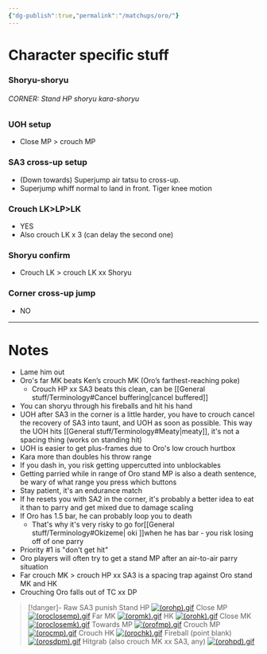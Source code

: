 ```yaml
---
{"dg-publish":true,"permalink":"/matchups/oro/"}
---
```


# Character specific stuff
### Shoryu-shoryu
###### CORNER: Stand HP shoryu kara-shoryu
### UOH setup
-  Close MP > crouch MP
### SA3 cross-up setup
- (Down towards) Superjump air tatsu to cross-up.
- Superjump whiff normal to land in front. Tiger knee motion 
### Crouch LK>LP>LK
- YES
- Also crouch LK x 3 (can delay the second one)
### Shoryu confirm
- Crouch LK > crouch LK xx Shoryu
### Corner cross-up jump
- NO
***
# Notes
- Lame him out
- Oro's far MK beats Ken’s crouch MK (Oro’s farthest-reaching poke)
	- Crouch HP xx SA3 beats this clean, can be [[General stuff/Terminology#Cancel buffering\|cancel buffered]]
- You can shoryu through his fireballs and hit his hand
- UOH after SA3 in the corner is a little harder, you have to crouch cancel the recovery of SA3 into taunt, and UOH as soon as possible. This way the UOH hits [[General stuff/Terminology#Meaty\|meaty]], it's not a spacing thing (works on standing hit)
- UOH is easier to get plus-frames due to Oro's low crouch hurtbox
- Kara more than doubles his throw range
- If you dash in, you risk getting uppercutted into unblockables
- Getting parried while in range of Oro stand MP is also a death sentence, be wary of what range you press which buttons
- Stay patient, it's an endurance match
- If he resets you with SA2 in the corner, it's probably a better idea to eat it than to parry and get mixed due to damage scaling
- If Oro has 1.5 bar, he can probably loop you to death
	- That's why it's very risky to go for[[General stuff/Terminology#Okizeme\| oki ]]when he has bar - you risk losing off of one parry
- Priority #1 is "don't get hit"
- Oro players will often try to get a stand MP after an air-to-air parry situation
- Far crouch MK > crouch HP xx SA3 is a spacing trap against Oro stand MK and HK
- Crouching Oro falls out of TC xx DP

> [!danger]- Raw SA3 punish
> Stand HP
[![(orohp).gif](https://wiki.supercombo.gg/images/b/b1/%28orohp%29.gif)](https://wiki.supercombo.gg/w/File:(orohp).gif)
> Close MP
[![(oroclosemp).gif](https://wiki.supercombo.gg/images/c/c9/%28oroclosemp%29.gif)](https://wiki.supercombo.gg/w/File:(oroclosemp).gif)
> Far MK
[![(oromk).gif](https://wiki.supercombo.gg/images/7/75/%28oromk%29.gif)](https://wiki.supercombo.gg/w/File:(oromk).gif)
> HK
[![(orohk).gif](https://wiki.supercombo.gg/images/2/2b/%28orohk%29.gif)](https://wiki.supercombo.gg/w/File:(orohk).gif)
> Close MK
[![(oroclosemk).gif](https://wiki.supercombo.gg/images/7/74/%28oroclosemk%29.gif)](https://wiki.supercombo.gg/w/File:(oroclosemk).gif)
> Towards MP
[![(orofmp).gif](https://wiki.supercombo.gg/images/9/93/%28orofmp%29.gif)](https://wiki.supercombo.gg/w/File:(orofmp).gif)
> Crouch MP
[![(orocmp).gif](https://wiki.supercombo.gg/images/9/91/%28orocmp%29.gif)](https://wiki.supercombo.gg/w/File:(orocmp).gif)
> Crouch HK
[![(orochk).gif](https://wiki.supercombo.gg/images/f/f4/%28orochk%29.gif)](https://wiki.supercombo.gg/w/File:(orochk).gif)
> Fireball (point blank)
[![(orosdpm).gif](https://wiki.supercombo.gg/images/1/16/%28orosdpm%29.gif)](https://wiki.supercombo.gg/w/File:(orosdpm).gif)
> Hitgrab (also crouch MK xx SA3, any)
[![(orohpd).gif](https://wiki.supercombo.gg/images/7/7f/%28orohpd%29.gif)](https://wiki.supercombo.gg/w/File:(orohpd).gif)